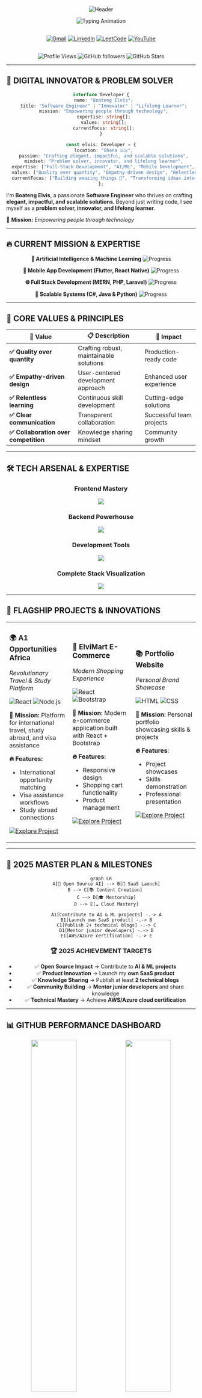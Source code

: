 <!-- ========================== DYNAMIC HEADER WITH GRADIENT ========================== -->
<div align="center">

![Header](https://capsule-render.vercel.app/api?type=waving&color=gradient&customColorList=6,11,20&height=300&section=header&text=BOATENG%20ELVIS&fontSize=50&fontColor=fff&animation=twinkling&fontAlignY=40&desc=Software%20Engineer%20%7C%20Innovator%20%7C%20Lifelong%20Learner&descAlignY=65&descSize=18)

<!-- ========================== ENHANCED TYPING ANIMATION ========================== -->
<p align="center">
  <img src="https://readme-typing-svg.demolab.com?font=Fira+Code&weight=500&size=24&pause=1000&color=0A66C2&center=true&vCenter=true&width=500&lines=Empowering+people+through+code.;Building+amazing+things+%F0%9F%9A%80;Crafting+impactful+solutions." alt="Typing Animation" />
</p>

<!-- ========================== PREMIUM CONTACT SECTION ========================== -->
<div style="margin: 30px 0;">

[![Gmail](https://img.shields.io/badge/📧_elvisboateng557@gmail.com-EA4335?style=for-the-badge&logo=gmail&logoColor=white&labelColor=000)](mailto:elvisboateng557@gmail.com)
[![LinkedIn](https://img.shields.io/badge/💼_Connect_on_LinkedIn-0A66C2?style=for-the-badge&logo=linkedin&logoColor=white&labelColor=000)](https://www.linkedin.com/in/elvis-boateng-boampong-3b6264341/)
[![LeetCode](https://img.shields.io/badge/🧩_Problem_Solver-FFA116?style=for-the-badge&logo=leetcode&logoColor=black&labelColor=000)](https://www.leetcode.com/el-wise557)
[![YouTube](https://img.shields.io/badge/🎥_Animation_Content-FF0000?style=for-the-badge&logo=youtube&logoColor=white&labelColor=000)](http://www.youtube.com/@ElvisBoateng-q1u)

</div>

<!-- ========================== ENHANCED METRICS ========================== -->
![Profile Views](https://komarev.com/ghpvc/?username=Elvis557&style=for-the-badge&color=0A66C2&label=PROFILE+VIEWS)
![GitHub followers](https://img.shields.io/github/followers/Elvis557?style=for-the-badge&color=blue&labelColor=000)
![GitHub Stars](https://img.shields.io/github/stars/Elvis557?style=for-the-badge&color=yellow&labelColor=000)

</div>

---

<!-- ========================== ENHANCED ABOUT SECTION ========================== -->
## 🌟 **DIGITAL INNOVATOR & PROBLEM SOLVER**

<div align="center">

```typescript
interface Developer {
  name: "Boateng Elvis";
  title: "Software Engineer" | "Innovator" | "Lifelong Learner";
  mission: "Empowering people through technology";
  expertise: string[];
  values: string[];
  currentFocus: string[];
}

const elvis: Developer = {
  location: "Ghana 🇬🇭",
  passion: "Crafting elegant, impactful, and scalable solutions",
  mindset: "Problem solver, innovator, and lifelong learner",
  expertise: ["Full-Stack Development", "AI/ML", "Mobile Development", "System Architecture"],
  values: ["Quality over quantity", "Empathy-driven design", "Relentless learning"],
  currentFocus: ["Building amazing things 🚀", "Transforming ideas into reality ✨"]
};
```

</div>

I'm **Boateng Elvis**, a passionate **Software Engineer** who thrives on crafting **elegant, impactful, and scalable solutions**. Beyond just writing code, I see myself as a **problem solver, innovator, and lifelong learner**.

🚀 **Mission:** *Empowering people through technology*

---

<!-- ========================== CURRENT FOCUS WITH PROGRESS ========================== -->
## 🔥 **CURRENT MISSION & EXPERTISE**

<div align="center">

**🤖 Artificial Intelligence & Machine Learning** ![Progress](https://progress-bar.dev/85/?scale=100&title=Advanced&width=300&color=0A66C2&suffix=%)

**📱 Mobile App Development (Flutter, React Native)** ![Progress](https://progress-bar.dev/80/?scale=100&title=Expert&width=300&color=FF6B35&suffix=%)

**🌐 Full Stack Development (MERN, PHP, Laravel)** ![Progress](https://progress-bar.dev/92/?scale=100&title=Mastery&width=300&color=4CAF50&suffix=%)

**🧠 Scalable Systems (C#, Java & Python)** ![Progress](https://progress-bar.dev/78/?scale=100&title=Proficient&width=300&color=9C27B0&suffix=%)

</div>

---

<!-- ========================== ENHANCED CORE VALUES ========================== -->
## 💎 **CORE VALUES & PRINCIPLES**

<div align="center">

| 🎯 **Value** | 📋 **Description** | 🚀 **Impact** |
|-------------|-------------------|---------------|
| **✅ Quality over quantity** | Crafting robust, maintainable solutions | Production-ready code |
| **✅ Empathy-driven design** | User-centered development approach | Enhanced user experience |
| **✅ Relentless learning** | Continuous skill development | Cutting-edge solutions |
| **✅ Clear communication** | Transparent collaboration | Successful team projects |
| **✅ Collaboration over competition** | Knowledge sharing mindset | Community growth |

</div>

---

<!-- ========================== PREMIUM TECH STACK ========================== -->
## 🛠️ **TECH ARSENAL & EXPERTISE**

<div align="center">

### **Frontend Mastery**
<img src="https://skillicons.dev/icons?i=js,ts,react,html,css,bootstrap,tailwind,figma&theme=dark" />

### **Backend Powerhouse**  
<img src="https://skillicons.dev/icons?i=nodejs,express,python,java,php,mongodb,mysql&theme=dark" />

### **Development Tools**
<img src="https://skillicons.dev/icons?i=git,github,vite,vercel&theme=dark" />

### **Complete Stack Visualization**
<img src="https://skillicons.dev/icons?i=js,ts,react,nodejs,express,mongodb,html,css,bootstrap,tailwind,figma,git,github,java,python,php,mysql,vercel,vite&theme=dark" />

</div>

---

<!-- ========================== FEATURED PROJECTS SHOWCASE ========================== -->
## 🚀 **FLAGSHIP PROJECTS & INNOVATIONS**

<div align="center">

<table>
<tr>
<td width="33%">

### 🌍 **A1 Opportunities Africa**
*Revolutionary Travel & Study Platform*

![React](https://img.shields.io/badge/React-61DAFB?style=flat-square&logo=react&logoColor=black)
![Node.js](https://img.shields.io/badge/Node.js-339933?style=flat-square&logo=nodedotjs&logoColor=white)

**🎯 Mission:** Platform for international travel, study abroad, and visa assistance

**🔥 Features:** 
- International opportunity matching
- Visa assistance workflows  
- Study abroad connections

[![Explore Project](https://img.shields.io/badge/🔗_View_Project-0A66C2?style=for-the-badge)](https://github.com/Elvis557/A1-OPPORTUNITIES-AFRICA)

</td>
<td width="33%">

### 🛒 **ElviMart E-Commerce**  
*Modern Shopping Experience*

![React](https://img.shields.io/badge/React-61DAFB?style=flat-square&logo=react&logoColor=black)
![Bootstrap](https://img.shields.io/badge/Bootstrap-7952B3?style=flat-square&logo=bootstrap&logoColor=white)

**🎯 Mission:** Modern e-commerce application built with React + Bootstrap

**🔥 Features:**
- Responsive design
- Shopping cart functionality
- Product management

[![Explore Project](https://img.shields.io/badge/🔗_View_Project-0A66C2?style=for-the-badge)](https://github.com/Elvis557/ElviMart-E-commerce-Site)

</td>
<td width="33%">

### 📚 **Portfolio Website**
*Personal Brand Showcase*  

![HTML](https://img.shields.io/badge/HTML5-E34F26?style=flat-square&logo=html5&logoColor=white)
![CSS](https://img.shields.io/badge/CSS3-1572B6?style=flat-square&logo=css3&logoColor=white)

**🎯 Mission:** Personal portfolio showcasing skills & projects

**🔥 Features:**
- Project showcases
- Skills demonstration
- Professional presentation

[![Explore Project](https://img.shields.io/badge/🔗_View_Project-0A66C2?style=for-the-badge)](https://github.com/Elvis557/PERSONAL-WEBSITE)

</td>
</tr>
</table>

</div>

---

<!-- ========================== 2025 MASTER PLAN ========================== -->
## 🎯 **2025 MASTER PLAN & MILESTONES**

<div align="center">

```mermaid
graph LR
    A[🤖 Open Source AI] --> B[🚀 SaaS Launch]
    B --> C[📚 Content Creation] 
    C --> D[🎓 Mentorship]
    D --> E[☁️ Cloud Mastery]
    
    A1[Contribute to AI & ML projects] -.-> A
    B1[Launch own SaaS product] -.-> B
    C1[Publish 2+ technical blogs] -.-> C
    D1[Mentor junior developers] -.-> D
    E1[AWS/Azure certification] -.-> E
```

### **🏆 2025 ACHIEVEMENT TARGETS**

- ✅ **Open Source Impact** → Contribute to **AI & ML projects**
- ✅ **Product Innovation** → Launch my **own SaaS product**  
- ✅ **Knowledge Sharing** → Publish at least **2 technical blogs**
- ✅ **Community Building** → **Mentor junior developers** and share knowledge
- ✅ **Technical Mastery** → Achieve **AWS/Azure cloud certification**

</div>

---

<!-- ========================== GITHUB ANALYTICS DASHBOARD ========================== -->
## 📊 **GITHUB PERFORMANCE DASHBOARD**

<div align="center">

<!-- Main Stats Row -->
<img width="49%" src="https://github-readme-stats.vercel.app/api?username=Elvis557&show_icons=true&theme=tokyonight&hide_border=true&count_private=true&custom_title=🚀+Elvis's+GitHub+Stats" />
<img width="49%" src="https://github-readme-streak-stats.herokuapp.com/?user=Elvis557&theme=tokyonight&hide_border=true" />

<!-- Languages and Activity -->
<img width="49%" src="https://github-readme-stats.vercel.app/api/top-langs/?username=Elvis557&layout=compact&theme=tokyonight&hide_border=true&custom_title=💻+Code+Distribution" />
<img width="49%" src="https://github-profile-summary-cards.vercel.app/api/cards/productive-time?username=Elvis557&theme=tokyonight&utc_offset=0" />

<!-- Contribution Activity Graph -->
<img width="100%" src="https://github-readme-activity-graph.vercel.app/graph?username=Elvis557&theme=tokyonight&custom_title=📈+Elvis's+Contribution+Journey&hide_border=true" />

<!-- GitHub Trophies -->
<img src="https://github-profile-trophy.vercel.app/?username=Elvis557&theme=tokyonight&no-frame=true&row=1&column=7" />

<!-- GitHub Snake Animation -->
<img src="https://raw.githubusercontent.com/Elvis557/Elvis557/main/output/github-user-contribution.svg" alt="GitHub Snake Animation" width="100%"/>

</div>

---

<!-- ========================== COLLABORATION HUB ========================== -->
## 🤝 **COLLABORATION OPPORTUNITIES**

<div align="center">

### **🔥 READY TO COLLABORATE ON:**

<table>
<tr>
<td width="50%">

**🔢 Data Structures & Algorithms**
- Competitive programming solutions
- Algorithm optimization projects
- LeetCode problem-solving sessions

**🧱 System Architecture & Design**  
- Scalable system designs
- Microservices architecture
- Database optimization

</td>
<td width="50%">

**💻 Web & Mobile Applications**
- Full-stack web development
- Cross-platform mobile apps
- Progressive Web Applications

**🧠 AI, ML, and GPT-powered Projects**
- Machine learning models
- AI-powered applications
- Natural language processing

</td>
</tr>
</table>

### **💬 COLLABORATION PHILOSOPHY**
> *"Great things start with a conversation — let's connect!"*

[![Let's Collaborate](https://img.shields.io/badge/🚀_Start_a_Conversation-0A66C2?style=for-the-badge&logoColor=white)](mailto:elvisboateng557@gmail.com)

</div>

---

<!-- ========================== DEV CULTURE ========================== -->
## 💭 **DEVELOPER CULTURE & HUMOR**

<div align="center">

### **😂 DEV WISDOM**

> *"I don't always test my code, but when I do, I do it in production."*

### **💡 DAILY INSPIRATION**

<img src="https://quotes-github-readme.vercel.app/api?type=horizontal&theme=tokyonight" />

### **🎯 CODING PHILOSOPHY**
```javascript
const codingPhilosophy = {
  approach: "Clean, readable, maintainable",
  testing: "Test early, test often", 
  learning: "Every bug is a learning opportunity",
  collaboration: "Code reviews make us all better",
  innovation: "Stay curious, keep building"
};
```

</div>

---

<!-- ========================== SUPPORT SECTION ========================== -->
## ☕ **FUEL THE INNOVATION**

<div align="center">

**Enjoying my work? Support my journey and open source contributions!**

<a href="https://www.buymeacoffee.com/Elvis">
  <img src="https://cdn.buymeacoffee.com/buttons/v2/default-yellow.png" height="60" width="220" alt="Buy Me A Coffee" />
</a>

**Every contribution helps me:**
- 🚀 Build more open source projects
- 📚 Create educational content  
- 🎯 Mentor aspiring developers
- 💡 Explore cutting-edge technologies

</div>

---

<!-- ========================== FOOTER WITH WAVE ANIMATION ========================== -->
<div align="center">

![Footer](https://capsule-render.vercel.app/api?type=waving&color=gradient&customColorList=6,11,20&height=200&section=footer&text=Let's%20Build%20Something%20Incredible&fontSize=30&fontColor=fff&animation=twinkling&fontAlignY=70)

### **🌟 CRAFTED WITH PASSION**

**Made with ❤️ by Elvis Boateng**  
*Empowering people through technology, one commit at a time*

[![GitHub](https://img.shields.io/badge/Follow_on_GitHub-181717?style=for-the-badge&logo=github&logoColor=white)](https://github.com/Elvis557)
[![LinkedIn](https://img.shields.io/badge/Connect_Professional-0A66C2?style=for-the-badge&logo=linkedin&logoColor=white)](https://www.linkedin.com/in/elvis-boateng-boampong-3b6264341/)

---

*"Let's build something incredible together"* 🚀✨

</div>
